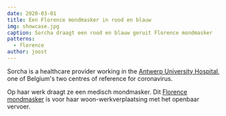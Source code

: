 ```yaml
---
date: 2020-03-01
title: Een Florence mondmasker in rood en blauw
img: showcase.jpg
caption: Sorcha draagt een rood en blauw geruit Florence mondmasker
patterns:
  - florence
author: joost
---
```


Sorcha is a healthcare provider working in the [Antwerp University Hospital](https://www.uza.be/), one of Belgium's two centres of reference for coronavirus.

Op haar werk draagt ze een medisch mondmasker. Dit [Florence mondmasker](/designs/florence/) is voor haar woon-werkverplaatsing met het openbaar vervoer.


